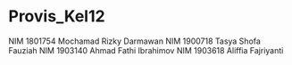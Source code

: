 # Provis_Kel12
NIM 1801754 Mochamad Rizky Darmawan
NIM 1900718	Tasya Shofa Fauziah
NIM 1903140 Ahmad Fathi Ibrahimov
NIM 1903618	Aliffia Fajriyanti
